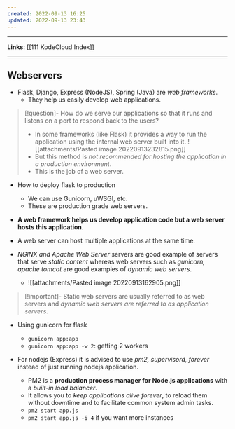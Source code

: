 ```yaml
---
created: 2022-09-13 16:25
updated: 2022-09-13 23:43
---
```

---
**Links**: [[111 KodeCloud Index]]

---
## Webservers
- Flask, Django, Express (NodeJS), Spring (Java) are *web frameworks*. 
	- They help us easily develop web applications.

> [!question]- How do we serve our applications so that it runs and listens on a port to respond back to the users?
> - In some frameworks (like Flask) it provides a way to run the application using the internal web server built into it.
> ![[attachments/Pasted image 20220913232815.png]]
> - But this method is *not recommended for hosting the application in a production environment*.
> - This is the job of a web server.

- How to deploy flask to production
	- We can use Gunicorn, uWSGI, etc.
	- These are production grade web servers.

- **A web framework helps us develop application code but a web server hosts this application**.
- A web server can host multiple applications at the same time.
- *NGINX and Apache Web Server* servers are good example of servers that serve *static content* whereas web servers such as *gunicorn, apache tomcat* are good examples of *dynamic web servers*.
	- ![[attachments/Pasted image 20220913162905.png]]

> [!important]- Static web servers are usually referred to as web servers and *dynamic web servers are referred to as application servers*.

- Using gunicorn for flask
	- `gunicorn app:app`
	- `gunicorn app:app -w 2`: getting 2 workers

- For nodejs (Express) it is advised to use *pm2, supervisord, forever* instead of just running nodejs application.
	- PM2 is a **production process manager for Node.js applications** with a *built-in load balancer*. 
	- It allows you to *keep applications alive forever*, to reload them without downtime and to facilitate common system admin tasks.
	- `pm2 start app.js`
	- `pm2 start app.js -i 4` if you want more instances